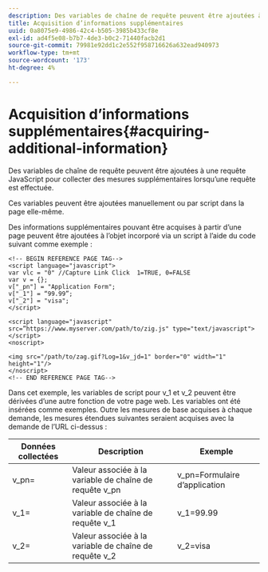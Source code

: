 ```yaml
---
description: Des variables de chaîne de requête peuvent être ajoutées à une requête JavaScript pour collecter des mesures supplémentaires lorsqu’une requête est effectuée.
title: Acquisition d’informations supplémentaires
uuid: 0a8075e9-4986-42c4-b505-3985b433cf8e
exl-id: ad4f5e08-b7b7-4de3-b0c2-71440facb2d1
source-git-commit: 79981e92dd1c2e552f958716626a632ead940973
workflow-type: tm+mt
source-wordcount: '173'
ht-degree: 4%

---
```


# Acquisition d’informations supplémentaires{#acquiring-additional-information}

Des variables de chaîne de requête peuvent être ajoutées à une requête JavaScript pour collecter des mesures supplémentaires lorsqu’une requête est effectuée.

Ces variables peuvent être ajoutées manuellement ou par script dans la page elle-même.

Des informations supplémentaires pouvant être acquises à partir d’une page peuvent être ajoutées à l’objet incorporé via un script à l’aide du code suivant comme exemple :

```
<!-- BEGIN REFERENCE PAGE TAG-->
<script language="javascript">
var vlc = "0" //Capture Link Click  1=TRUE, 0=FALSE
var v = {};
v["_pn"] = "Application Form";
v["_1"] = “99.99”;
v["_2"] = "visa";
</script>

<script language="javascript" src=”https://www.myserver.com/path/to/zig.js" type="text/javascript"></script>
<noscript>

<img src="/path/to/zag.gif?Log=1&v_jd=1" border="0" width="1" height="1"/>
</noscript>
<!-- END REFERENCE PAGE TAG-->
```

Dans cet exemple, les variables de script pour v_1 et v_2 peuvent être dérivées d’une autre fonction de votre page web. Les variables ont été insérées comme exemples. Outre les mesures de base acquises à chaque demande, les mesures étendues suivantes seraient acquises avec la demande de l’URL ci-dessus :

| Données collectées | Description | Exemple |
|---|---|---|
| v_pn= | Valeur associée à la variable de chaîne de requête v_pn | v_pn=Formulaire d’application |
| v_1= | Valeur associée à la variable de chaîne de requête v_1 | v_1=99.99 |
| v_2= | Valeur associée à la variable de chaîne de requête v_2 | v_2=visa |

